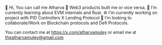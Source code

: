 👋 Hi, You can call me Atharva
👀 Web3 products built me or vice versa.
🌱 I’m currently learning about EVM internals and Rust.
⚙️ I'm currently working on project with PID Controllers X Lending Protocol
💞️ I’m looking to collaborate/Work on Blockchain protocols and Defi Protocols.

You can contact me at https://x.com/atharvamuley or email me at theatharvamuley@gmail.com
